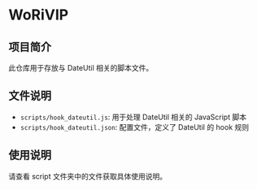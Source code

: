 # WoRiVIP

## 项目简介
此仓库用于存放与 DateUtil 相关的脚本文件。

## 文件说明
- `scripts/hook_dateutil.js`: 用于处理 DateUtil 相关的 JavaScript 脚本
- `scripts/hook_dateutil.json`: 配置文件，定义了 DateUtil 的 hook 规则

## 使用说明
请查看 script 文件夹中的文件获取具体使用说明。
